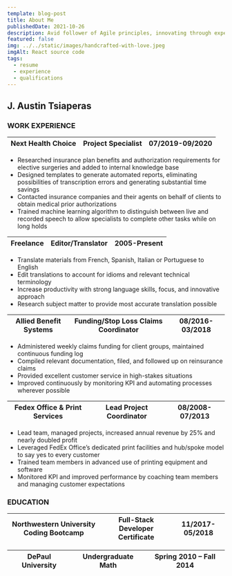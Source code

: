```yaml
---
template: blog-post
title: About Me
publishedDate: 2021-10-26
description: Avid follower of Agile principles, innovating through experimentation and iteration. Quick study with a knack for written language and mathematics, particularly linear algebra and numerical analysis. Passionate about solving complex problems with a SOLID and RESTful approach. Excellent at managing projects and leading teams through collaboration and inclusion. Lifelong learner who thrives when continually challenged.
featured: false
img: ../../static/images/handcrafted-with-love.jpeg
imgAlt: React source code
tags:
  - resume
  - experience
  - qualifications
---
```

## J. Austin Tsiaperas
### WORK EXPERIENCE

| Next Health Choice   |   Project Specialist     |   07/2019-09/2020 |
| -------------------- | ------------------------ | ----------------- | 
* Researched insurance plan benefits and authorization requirements for elective surgeries and added to internal knowledge base
* Designed templates to generate automated reports, eliminating possibilities of transcription errors and generating substantial time savings 
* Contacted insurance companies and their agents on behalf of clients to obtain medical prior authorizations 
* Trained machine learning algorithm to distinguish between live and recorded speech to allow specialists to complete other tasks while on long holds 

| Freelance   |  Editor/Translator   |  2005-Present |
| ----------- | -------------------- | ------------- | 
* Translate materials from French, Spanish, Italian or Portuguese to English 
* Edit translations to account for idioms and relevant technical terminology 
* Increase productivity with strong language skills, focus, and innovative approach 
* Research subject matter to provide most accurate translation possible 

| Allied Benefit Systems | Funding/Stop Loss Claims Coordinator | 08/2016-03/2018 |
| ---------------------- | ------------------------------------ | --------------- | 
* Administered weekly claims funding for client groups, maintained continuous funding log 
* Compiled relevant documentation, filed, and followed up on reinsurance claims 
* Provided excellent customer service in high-stakes situations 
* Improved continuously by monitoring KPI and automating processes wherever possible 

| Fedex Office & Print Services | Lead Project Coordinator | 08/2008-07/2013 |
| ----------------------------- | ------------------------ | --------------- | 
* Lead team, managed projects, increased annual revenue by 25% and nearly doubled profit 
* Leveraged FedEx Office’s dedicated print facilities and hub/spoke model to say yes to every customer 
* Trained team members in advanced use of printing equipment and software 
* Monitored KPI and improved performance by coaching team members and managing customer expectations 

### EDUCATION 

| Northwestern University Coding Bootcamp | Full-Stack Developer Certificate | 11/2017-05/2018 |
| --------------------------------------- | -------------------------------- | ------------ | 

| DePaul University | Undergraduate Math | Spring 2010 – Fall 2014 |
| ----------------- | ------------------ | ----------------------- | 